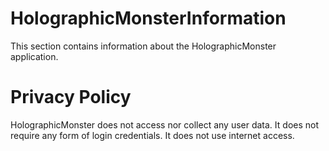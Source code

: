 # HolographicMonsterInformation

This section contains information about the HolographicMonster application.

# Privacy Policy

HolographicMonster does not access nor collect any user data. It does not require any form of login credentials. It does not use internet access.
